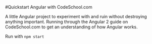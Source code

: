 #Quickstart Angular with CodeSchool.com

A little Angular project to experiment with and ruin without destroying anything important.
Running through the Angular 2 guide on CodeSchool.com to get an understanding of how Angular works.

Run with `npm start`